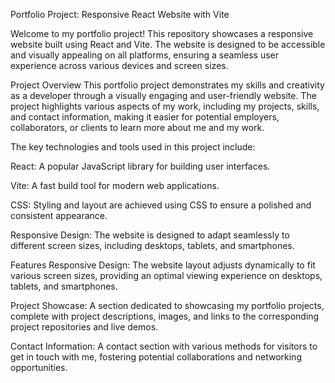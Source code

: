 
Portfolio Project: 
Responsive React Website with Vite

Welcome to my portfolio project! This repository showcases a responsive website built using React and Vite. The website is designed to be accessible and visually appealing on all platforms, ensuring a seamless user experience across various devices and screen sizes.

Project Overview
This portfolio project demonstrates my skills and creativity as a developer through a visually engaging and user-friendly website. The project highlights various aspects of my work, including my projects, skills, and contact information, making it easier for potential employers, collaborators, or clients to learn more about me and my work.


The key technologies and tools used in this project include:

React: A popular JavaScript library for building user interfaces.

Vite: A fast build tool for modern web applications.

CSS: Styling and layout are achieved using CSS to ensure a polished and consistent appearance.

Responsive Design: The website is designed to adapt seamlessly to different screen sizes, including desktops, tablets, and smartphones.

Features
Responsive Design: The website layout adjusts dynamically to fit various screen sizes, providing an optimal viewing experience on desktops, tablets, and smartphones.

Project Showcase: A section dedicated to showcasing my portfolio projects, complete with project descriptions, images, and links to the corresponding project repositories and live demos.

Contact Information: A contact section with various methods for visitors to get in touch with me, fostering potential collaborations and networking opportunities.
